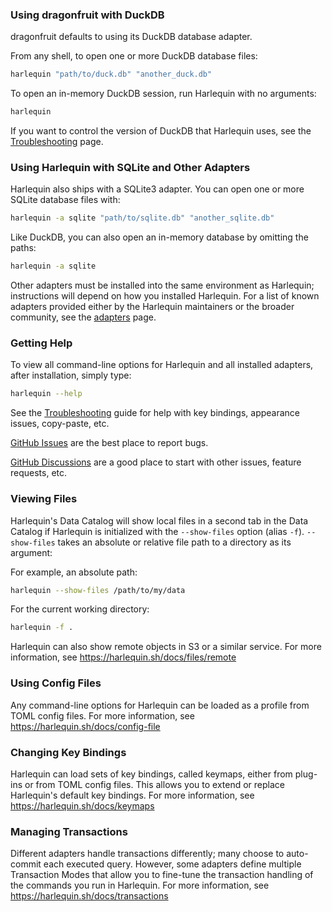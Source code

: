 ### Using dragonfruit with DuckDB

dragonfruit defaults to using its DuckDB database adapter.

From any shell, to open one or more DuckDB database files:

```bash
harlequin "path/to/duck.db" "another_duck.db"
```

To open an in-memory DuckDB session, run Harlequin with no arguments:

```bash
harlequin
```

If you want to control the version of DuckDB that Harlequin uses, see the [Troubleshooting](https://harlequin.sh/docs/troubleshooting/duckdb-version-mismatch) page.

### Using Harlequin with SQLite and Other Adapters

Harlequin also ships with a SQLite3 adapter. You can open one or more SQLite database files with:

```bash
harlequin -a sqlite "path/to/sqlite.db" "another_sqlite.db"
```

Like DuckDB, you can also open an in-memory database by omitting the paths:

```bash
harlequin -a sqlite
```

Other adapters must be installed into the same environment as Harlequin; instructions will depend on how you installed Harlequin. For a list of known adapters provided either by the Harlequin maintainers or the broader community, see the [adapters](https://harlequin.sh/docs/adapters) page.

### Getting Help

To view all command-line options for Harlequin and all installed adapters, after installation, simply type:

```bash
harlequin --help
```

See the [Troubleshooting](https://harlequin.sh/docs/troubleshooting/index) guide for help with key bindings, appearance issues, copy-paste, etc.

[GitHub Issues](https://github.com/tconbeer/harlequin/issues) are the best place to report bugs.

[GitHub Discussions](https://github.com/tconbeer/harlequin/discussions) are a good place to start with other issues, feature requests, etc.

### Viewing Files

Harlequin's Data Catalog will show local files in a second tab in the Data Catalog if Harlequin is initialized with the `--show-files` option (alias `-f`). `--show-files` takes an absolute or relative file path to a directory as its argument:

For example, an absolute path:

```bash
harlequin --show-files /path/to/my/data
```

For the current working directory:

```bash
harlequin -f .
```

Harlequin can also show remote objects in S3 or a similar service. For more information, see https://harlequin.sh/docs/files/remote

### Using Config Files

Any command-line options for Harlequin can be loaded as a profile from TOML config files. For more information, see https://harlequin.sh/docs/config-file

### Changing Key Bindings

Harlequin can load sets of key bindings, called keymaps, either from plug-ins or from TOML config files. This allows you to extend or replace Harlequin's default key bindings. For more information, see https://harlequin.sh/docs/keymaps

### Managing Transactions

Different adapters handle transactions differently; many choose to auto-commit each executed query. However, some adapters define multiple Transaction Modes that allow you to fine-tune the transaction handling of the commands you run in Harlequin. For more information, see https://harlequin.sh/docs/transactions
